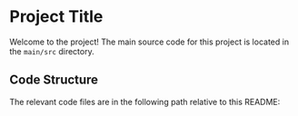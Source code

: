 # Project Title

Welcome to the project! The main source code for this project is located in the `main/src` directory.

## Code Structure

The relevant code files are in the following path relative to this README:

